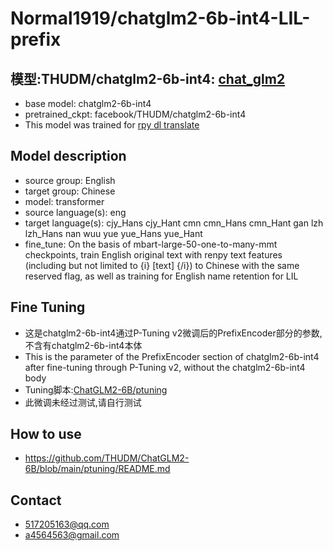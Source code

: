 # Normal1919/chatglm2-6b-int4-LIL-prefix

## 模型:THUDM/chatglm2-6b-int4: [chat_glm2](https://huggingface.co/THUDM/chatglm2-6b-int4)

* base model: chatglm2-6b-int4
* pretrained_ckpt: facebook/THUDM/chatglm2-6b-int4
* This model was trained for [rpy dl translate](https://github.com/O5-7/rpy_dl_translate)

## Model description

* source group: English
* target group: Chinese
* model: transformer
* source language(s): eng
* target language(s): cjy_Hans cjy_Hant cmn cmn_Hans cmn_Hant gan lzh lzh_Hans nan wuu yue yue_Hans yue_Hant
* fine_tune: On the basis of mbart-large-50-one-to-many-mmt checkpoints, train English original text with renpy text features (including but not limited to {i} [text] {/i}) to Chinese with the same reserved flag, as well as training for English name retention for LIL

## Fine Tuning

* 这是chatglm2-6b-int4通过P-Tuning v2微调后的PrefixEncoder部分的参数,不含有chatglm2-6b-int4本体
* This is the parameter of the PrefixEncoder section of chatglm2-6b-int4 after fine-tuning through P-Tuning v2, without the chatglm2-6b-int4 body
* Tuning脚本:[ChatGLM2-6B/ptuning](https://github.com/THUDM/ChatGLM2-6B/tree/main/ptuning)
* 此微调未经过测试,请自行测试

## How to use

* https://github.com/THUDM/ChatGLM2-6B/blob/main/ptuning/README.md

## Contact

* 517205163@qq.com
* a4564563@gmail.com